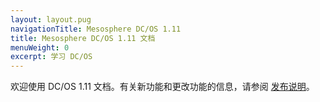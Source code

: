 ```yaml
---
layout: layout.pug
navigationTitle: Mesosphere DC/OS 1.11
title: Mesosphere DC/OS 1.11 文档
menuWeight: 0
excerpt: 学习 DC/OS
---
```


欢迎使用 DC/OS 1.11 文档。有关新功能和更改功能的信息，请参阅 [发布说明](/zh/1.11/release-notes/)。
